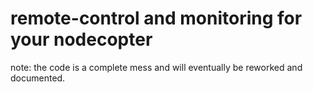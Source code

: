 remote-control and monitoring for your nodecopter
====

note: the code is a complete mess and will eventually be reworked and documented.
